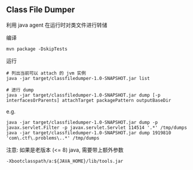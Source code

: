 ## Class File Dumper

利用 java agent 在运行时对类文件进行转储

编译
```shell
mvn package -DskipTests
```

运行
```shell
# 列出当前可以 attach 的 jvm 实例
java -jar target/classfiledumper-1.0-SNAPSHOT.jar list

# 进行 dump
java -jar target/classfiledumper-1.0-SNAPSHOT.jar dump [-p interfacesOrParents] attachTarget packagePattern outputBaseDir
```

e.g.
```shell
java -jar target/classfiledumper-1.0-SNAPSHOT.jar dump -p javax.servlet.Filter -p javax.servlet.Servlet 114514 '.*' /tmp/dumps
java -jar target/classfiledumper-1.0-SNAPSHOT.jar dump 1919810 'com\.ctf\.problems\..*' /tmp/dumps
```

注意: 如果是老版本 (<= 8) java, 需要带上额外参数
```
-Xbootclasspath/a:${JAVA_HOME}/lib/tools.jar
```